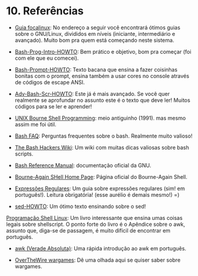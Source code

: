 # 10. Referências


- [Guia focalinux](http://www.focalinux.org): No endereço a seguir você encontrará ótimos guias
sobre o GNU/Linux, divididos em níveis (iniciante,
intermediário e avançado). Muito bom pra quem está
começando neste sistema.

- [Bash-Prog-Intro-HOWTO](http://www.tldp.org/HOWTO/Bash-Prog-Intro-HOWTO.html):
Bem prático e objetivo, bom pra começar (foi com ele que eu comecei).

- [Bash-Prompt-HOWTO](http://www.tldp.org/HOWTO/Bash-Prompt-HOWTO/):
Texto bacana que ensina a fazer coisinhas bonitas
com o prompt, ensina também a usar cores no
console através de códigos de escape ANSI.

- [Adv-Bash-Scr-HOWTO](http://tldp.org/LDP/abs/html/):
Este já é mais avançado. Se você quer realmente
se aprofundar no assunto este é o texto que deve
ler! Muitos códigos para se ler e aprender!

- [UNIX Bourne Shell Programming](http://dfrench.hypermart.net/css/Training/Shell%20Programming/toc.html):
meio antiguinho (1991). mas mesmo assim 
me foi útil.

- [Bash FAQ](http://mywiki.wooledge.org/BashFAQ): Perguntas frequentes sobre
o bash. Realmente muito valioso!

- [The Bash Hackers Wiki](http://wiki.bash-hackers.org/): Um wiki com muitas
dicas valiosas sobre bash scripts.

- [Bash Reference Manual](https://www.gnu.org/software/bash/manual/):
documentação oficial da GNU.

- [Bourne-Again SHell Home Page](http://cnswww.cns.cwru.edu/~chet/bash/bashtop.html):
Página oficial do Bourne-Again Shell.
                        

- [Expressões Regulares](http://aurelio.net/regex/guia/):
Um guia sobre expressões regulares (sim! em português!). Leitura obrigatória!
(esse aurélio é demais mesmo!) =)

- [sed-HOWTO](http://aurelio.net/sed/sed-HOWTO/):
Um ótimo texto ensinando sobre o sed!

[Programação Shell Linux](http://www.brasport.com.br/informatica-e-tecnologia/linux/programacao-shell-linux-10a-edicao/):
Um livro interessante que ensina umas coisas legais sobre shellscript.
O ponto forte do livro é o Apêndice sobre
o awk, assunto que, diga-se de passagem, é
muito difícil de encontrar em português.

- [awk (Verade Absoluta)](http://www.absoluta.org/unix/unix_awk.htm):
Uma rápida introdução ao awk em português.

- [OverTheWire wargames](http://overthewire.org/wargames/):
Dê uma olhada aqui se quiser saber sobre wargames.

